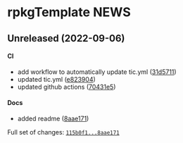 # rpkgTemplate NEWS

## Unreleased (2022-09-06)

#### CI

-   add workflow to automatically update tic.yml
    ([31d5711](https://github.com/kapsner/rpkgTemplate/tree/31d57111c513187677556349f94a4adcbceba6e4))
-   updated tic.yml
    ([e823904](https://github.com/kapsner/rpkgTemplate/tree/e8239048abd14b83487d393a6f291c9e49672cc0))
-   updated github actions
    ([70431e5](https://github.com/kapsner/rpkgTemplate/tree/70431e5cfdd56bb9feab76a2076c62d0104575ff))

#### Docs

-   added readme
    ([8aae171](https://github.com/kapsner/rpkgTemplate/tree/8aae171037c50521a7c643e0647c5be2ac52d07b))

Full set of changes:
[`115b0f1...8aae171`](https://github.com/kapsner/rpkgTemplate/compare/115b0f1...8aae171)
